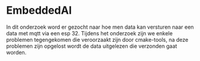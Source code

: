 # EmbeddedAI

In dit onderzoek word er gezocht naar hoe men data kan versturen naar een data met mqtt via een esp 32. Tijdens het onderzoek zijn we enkele problemen tegengekomen die veroorzaakt zijn door cmake-tools, na deze problemen zijn opgelost wordt de data uitgelezen die verzonden gaat worden.
